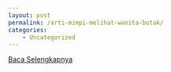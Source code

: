 ```yaml
---
layout: post
permalink: /arti-mimpi-melihat-wanita-botak/
categories:
    - Uncategorized
---
```


[Baca Selengkapnya](/10)